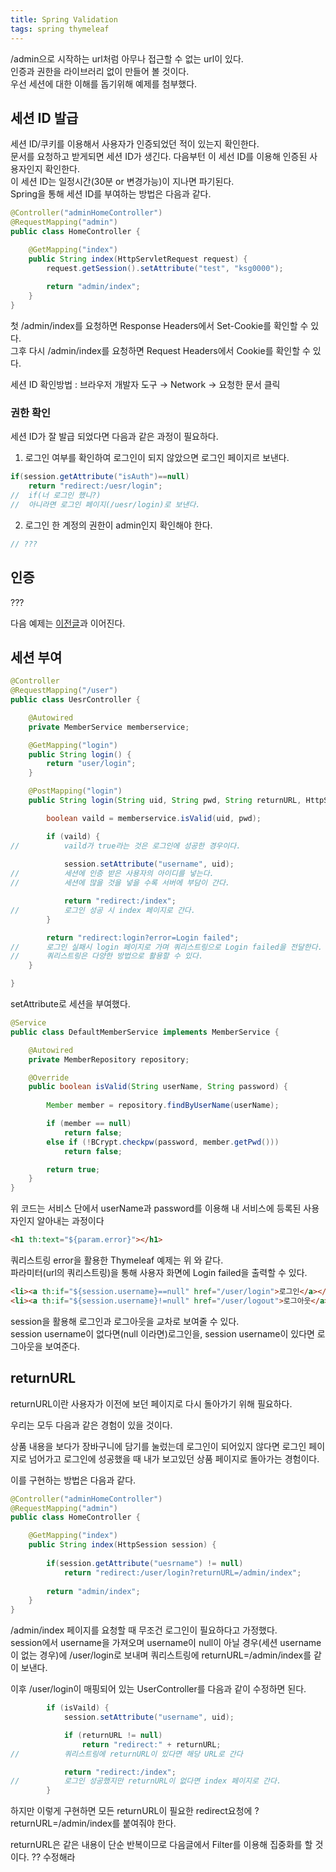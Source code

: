 ```yaml
---
title: Spring Validation
tags: spring thymeleaf
---
```


/admin으로 시작하는 url처럼 아무나 접근할 수 없는 url이 있다.   
인증과 권한을 라이브러리 없이 만들어 볼 것이다.   
우선 세션에 대한 이해를 돕기위해 예제를 첨부했다.

## 세션 ID 발급

세션 ID/쿠키를 이용해서 사용자가 인증되었던 적이 있는지 확인한다.   
문서를 요청하고 받게되면 세션 ID가 생긴다. 다음부턴 이 세선 ID를 이용해 인증된 사용자인지 확인한다.   
이 세션 ID는 일정시간(30분 or 변경가능)이 지나면 파기된다.   
Spring을 통해 세션 ID를 부여하는 방법은 다음과 같다.   

```java
@Controller("adminHomeController")
@RequestMapping("admin")
public class HomeController {

	@GetMapping("index")
	public String index(HttpServletRequest request) {
		request.getSession().setAttribute("test", "ksg0000");
		
		return "admin/index";
	}
}
```

첫 /admin/index를 요청하면 Response Headers에서 Set-Cookie를 확인할 수 있다.   
그후 다시 /admin/index를 요청하면 Request Headers에서 Cookie를 확인할 수 있다.

세션 ID 확인방법 : 브라우저 개발자 도구 → Network → 요청한 문서 클릭

### 권한 확인

세션 ID가 잘 발급 되었다면 다음과 같은 과정이 필요하다.

1) 로그인 여부를 확인하여 로그인이 되지 않았으면 로그인 페이지르 보낸다.

```java
if(session.getAttribute("isAuth")==null)
	return "redirect:/uesr/login";
//	if(너 로그인 했니?)
//	아니라면 로그인 페이지(/uesr/login)로 보낸다.
```

2) 로그인 한 계정의 권한이 admin인지 확인해야 한다.

```java
// ???
```


## 인증
???

다음 예제는 [이전글](https://ksg0000.github.io/2023/04/10/spring-login.html)과 이어진다.

## 세션 부여

```java
@Controller
@RequestMapping("/user")
public class UesrController {

	@Autowired
	private MemberService memberservice;

	@GetMapping("login")
	public String login() {
		return "user/login";
	}

	@PostMapping("login")
	public String login(String uid, String pwd, String returnURL, HttpSession session) {

		boolean vaild = memberservice.isValid(uid, pwd);

		if (vaild) {
//			vaild가 true라는 것은 로그인에 성공한 경우이다.
		
			session.setAttribute("username", uid);
//			세션에 인증 받은 사용자의 아이디를 넣는다.
//			세션에 많을 것을 넣을 수록 서버에 부담이 간다.

			return "redirect:/index";
//			로그인 성공 시 index 페이지로 간다.
		}

		return "redirect:login?error=Login failed";
//		로그인 실패시 login 페이지로 가며 쿼리스트링으로 Login failed을 전달한다.
//		쿼리스트링은 다양한 방법으로 활용할 수 있다. 
	}

}
```

setAttribute로 세션을 부여했다.

```java
@Service
public class DefaultMemberService implements MemberService {

    @Autowired
    private MemberRepository repository;

    @Override
    public boolean isValid(String userName, String password) {
    
        Member member = repository.findByUserName(userName);

        if (member == null)
            return false;
        else if (!BCrypt.checkpw(password, member.getPwd()))
            return false;

        return true;
    }
}
```

위 코드는 서비스 단에서 userName과 password를 이용해 내 서비스에 등록된 사용자인지 알아내는 과정이다

```html
<h1 th:text="${param.error}"></h1>
```

쿼리스트링 error을 활용한 Thymeleaf 예제는 위 와 같다.   
파라미터(url의 쿼리스트링)을 통해 사용자 화면에 Login failed을 출력할 수 있다.

```html
<li><a th:if="${session.username}==null" href="/user/login">로그인</a></li>
<li><a th:if="${session.username}!=null" href="/user/logout">로그아웃</a></li>
```

session을 활용해 로그인과 로그아웃을 교차로 보여줄 수 있다.   
session username이 없다면(null 이라면)로그인을, session username이 있다면 로그아웃을 보여준다.

## returnURL

returnURL이란 사용자가 이전에 보던 페이지로 다시 돌아가기 위해 필요하다.

우리는 모두 다음과 같은 경험이 있을 것이다.

상품 내용을 보다가 장바구니에 담기를 눌렀는데 로그인이 되어있지 않다면 로그인 페이지로 넘어가고 로그인에 성공했을 때 내가 보고있던 상품 페이지로 돌아가는 경험이다.

이를 구현하는 방법은 다음과 같다.

```java
@Controller("adminHomeController")
@RequestMapping("admin")
public class HomeController {

	@GetMapping("index")
	public String index(HttpSession session) {
		
		if(session.getAttribute("uesrname") != null)
			return "redirect:/user/login?returnURL=/admin/index";
		
		return "admin/index";
	}
}
```

/admin/index 페이지를 요청할 때 무조건 로그인이 필요하다고 가정했다.   
session에서 username을 가져오며 username이 null이 아닐 경우(세션 username이 없는 경우)에 /user/login로 보내며 쿼리스트링에 returnURL=/admin/index를 같이 보낸다.

이후 /user/login이 매핑되어 있는 UserController를 다음과 같이 수정하면 된다.

```java
		if (isVaild) {
			session.setAttribute("username", uid);

			if (returnURL != null)
				return "redirect:" + returnURL;
//			쿼리스트링에 returnURL이 있다면 해당 URL로 간다

			return "redirect:/index";
//			로그인 성공했지만 returnURL이 없다면 index 페이지로 간다.
		}
```

하지만 이렇게 구현하면 모든 returnURL이 필요한 redirect요청에 ?returnURL=/admin/index를 붙여줘야 한다.   

returnURL은 같은 내용이 단순 반복이므로 다음글에서 Filter를 이용해 집중화를 할 것이다. ?? 수정해라
